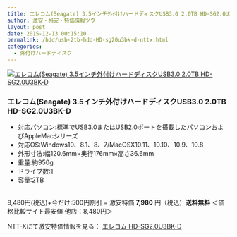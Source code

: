 ```yaml
---
title: エレコム(Seagate) 3.5インチ外付けハードディスクUSB3.0 2.0TB HD-SG2.0U3BK-D 激安特価7,980円！送料無料！
author: 激安・格安・特価情報ツウ
layout: post
date: 2015-12-13 00:15:10
permalink: /hdd/usb-2tb-hdd-HD-sg20u3bk-d-nttx.html
categories:
  - 外付けハードディスク
---
```


<div class="img-bg2 img_L">
  <a href="//px.a8.net/svt/ejp?a8mat=ZYP6S+8IMA3E+S1Q+BWGDT&#038;a8ejpredirect=//nttxstore.jp/_II_EL15234065" target="_blank"><img border="0" alt="エレコム(Seagate) 3.5インチ外付けハードディスクUSB3.0 2.0TB HD-SG2.0U3BK-D" src="//image.nttxstore.jp/l2_images/E/EL/EL15234065.jpg" data-recalc-dims="1" /></a>
</div>

<!--more-->
### エレコム(Seagate) 3.5インチ外付けハードディスクUSB3.0 2.0TB HD-SG2.0U3BK-D

* 対応パソコン:標準でUSB3.0またはUSB2.0ポートを搭載したパソコンおよびAppleMacシリーズ
* 対応OS:Windows10、8.1、8、7/MacOSX10.11、10.10、10.9、10.8
* 外形寸法:幅120.6mm×奥行176mm×高さ36.6mm
* 重量:約950g
* ドライブ数:1
* 容量:2TB

<br clear="all" />8,480円(税込)+今だけ:500円割引 = 激安特価 <span class="tokka-price"><strong>7,980</strong></span> 円（税込）**送料無料**
＜価格比較サイト最安値 他店：8,480円＞

NTT-Xにて激安特価情報を見る： <span class="fs150p"><a href="//px.a8.net/svt/ejp?a8mat=ZYP6S+8IMA3E+S1Q+BWGDT&#038;a8ejpredirect=//nttxstore.jp/_II_EL15234065" target="_blank">エレコム HD-SG2.0U3BK-D</a></span>